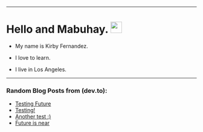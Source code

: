 
<img src="https://komarev.com/ghpvc/?username=kirbygit&style=flat-square&color=blue" alt=""/>

---
<h1>
  Hello and Mabuhay.
  <img src="https://media.giphy.com/media/hvRJCLFzcasrR4ia7z/giphy.gif" width="30px"/>
</h1>

- My name is Kirby Fernandez.

- I love to learn.

- I live in Los Angeles.

---

### Random Blog Posts from (dev.to):
<!-- BLOG-POST-LIST:START -->
- [Testing Future](https://dev.to/ben/testing-future-11f3)
- [Testing!](https://dev.to/ben/testing-1pgh)
- [Another test :&rpar;](https://dev.to/ben/another-test--38nf)
- [Future is near](https://dev.to/ben/future-is-near-3efj)
<!-- BLOG-POST-LIST:END -->

